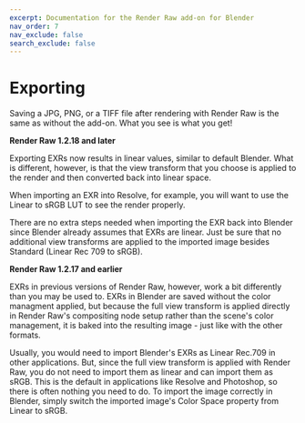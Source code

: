 ```yaml
---
excerpt: Documentation for the Render Raw add-on for Blender
nav_order: 7
nav_exclude: false
search_exclude: false
---
```


# Exporting

Saving a JPG, PNG, or a TIFF file after rendering with Render Raw is the same as without the add-on. What you see is what you get! 

**Render Raw 1.2.18 and later**

Exporting EXRs now results in linear values, similar to default Blender. What is different, however, is that the view transform that you choose is applied to the render and then converted back into linear space. 

When importing an EXR into Resolve, for example, you will want to use the Linear to sRGB LUT to see the render properly. 

There are no extra steps needed when importing the EXR back into Blender since Blender already assumes that EXRs are linear. Just be sure that no additional view transforms are applied to the imported image besides Standard (Linear Rec 709 to sRGB). 

**Render Raw 1.2.17 and earlier**

EXRs in previous versions of Render Raw, however, work a bit differently than you may be used to. EXRs in Blender are saved without the color managment applied, but because the full view transform is applied directly in Render Raw's compositing node setup rather than the scene's color management, it is baked into the resulting image - just like with the other formats. 

Usually, you would need to import Blender's EXRs as Linear Rec.709 in other applications. But, since the full view transform is applied with Render Raw, you do not need to import them as linear and can import them as sRGB. This is the default in applications like Resolve and Photoshop, so there is often nothing you need to do. To import the image correctly in Blender, simply switch the imported image's Color Space property from Linear to sRGB. 